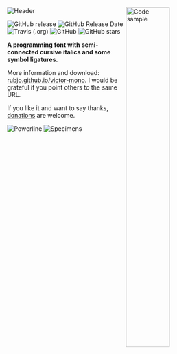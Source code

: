 <img src="https://github.com/rubjo/victor-mono/raw/master/public/header.png" alt="Header">

<img src="https://github.com/rubjo/victor-mono/raw/master/public/code-sample.png" align="right" width="45%" alt="Code sample">

![GitHub release](https://img.shields.io/github/release/rubjo/victor-mono.svg)
![GitHub Release Date](https://img.shields.io/github/release-date/rubjo/victor-mono.svg)
![Travis (.org)](https://img.shields.io/travis/rubjo/victor-mono.svg?logo=travis)
![GitHub](https://img.shields.io/github/license/rubjo/victor-mono.svg)
![GitHub stars](https://img.shields.io/github/stars/rubjo/victor-mono.svg?style=social)

**A programming font with semi-connected cursive italics and some symbol ligatures.**

More information and download: [rubjo.github.io/victor-mono](https://rubjo.github.io/victor-mono). I would be grateful if you point others to the same URL.

If you like it and want to say thanks, [donations](https://www.paypal.me/runbjo) are welcome.

<img src="https://github.com/rubjo/victor-mono/raw/master/public/powerline-cropped.png" alt="Powerline">

<img src="https://github.com/rubjo/victor-mono/raw/master/public/specimens-cropped.png" alt="Specimens">
